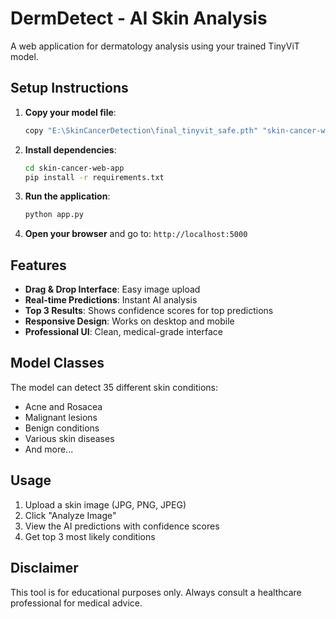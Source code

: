 # DermDetect - AI Skin Analysis

A web application for dermatology analysis using your trained TinyViT model.

## Setup Instructions

1. **Copy your model file**:
   ```bash
   copy "E:\SkinCancerDetection\final_tinyvit_safe.pth" "skin-cancer-web-app\final_tinyvit_safe.pth"
   ```

2. **Install dependencies**:
   ```bash
   cd skin-cancer-web-app
   pip install -r requirements.txt
   ```

3. **Run the application**:
   ```bash
   python app.py
   ```

4. **Open your browser** and go to: `http://localhost:5000`

## Features

- **Drag & Drop Interface**: Easy image upload
- **Real-time Predictions**: Instant AI analysis
- **Top 3 Results**: Shows confidence scores for top predictions
- **Responsive Design**: Works on desktop and mobile
- **Professional UI**: Clean, medical-grade interface

## Model Classes

The model can detect 35 different skin conditions:
- Acne and Rosacea
- Malignant lesions
- Benign conditions
- Various skin diseases
- And more...

## Usage

1. Upload a skin image (JPG, PNG, JPEG)
2. Click "Analyze Image"
3. View the AI predictions with confidence scores
4. Get top 3 most likely conditions

## Disclaimer

This tool is for educational purposes only. Always consult a healthcare professional for medical advice.